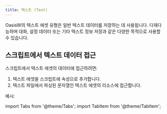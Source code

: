 ```yaml
---
title: 텍스트 (Text)
---
```


OasisW의 텍스트 에셋 유형은 일반 텍스트 데이터를 저장하는 데 사용됩니다. 다재다능하며 대화, 설정 데이터 또는 기타 텍스트 정보 저장과 같은 다양한 목적으로 사용할 수 있습니다.

## 스크립트에서 텍스트 데이터 접근

스크립트에서 텍스트 에셋의 데이터에 접근하려면:

1. 텍스트 에셋을 스크립트에 속성으로 추가합니다.
2. 텍스트 파일에서 파싱된 문자열인 텍스트 에셋의 리소스에 접근합니다.

예시:

import Tabs from '@theme/Tabs';
import TabItem from '@theme/TabItem';

<Tabs defaultValue="classic" groupId='script-code'>
<!-- <TabItem  value="esm" label="ESM">

```javascript
import { Script } from 'playcanvas';

export class TextScript extends Script {
    static scriptName = "textScript";

    /**
     * @attribute
     * @title Text Asset
     * @type {Asset}
     * @resource text
     */
    textAsset = null;

    initialize() {
        if (this.textAsset) {
            // Get the Text asset's resource (a string)
            var textData = this.textAsset.resource;
            
            // Output the content of the text asset
            console.log('Content of text asset: ', textData);
        }
    }
}
```

</TabItem> -->
<TabItem value="classic" label="Classic">

```javascript
var TextScript = pc.createScript('textScript');

// Define a script attribute to hold the text asset
TextScript.attributes.add('textAsset', { type: 'asset', assetType: 'text' });

TextScript.prototype.initialize = function() {
    if (this.textAsset) {
        // Get the Text asset's resource (a string)
        const textData = this.textAsset.resource;
        
        // Output the content of the text asset
        console.log('Content of text asset: ', textData);
    }
};
```

</TabItem>
</Tabs>
